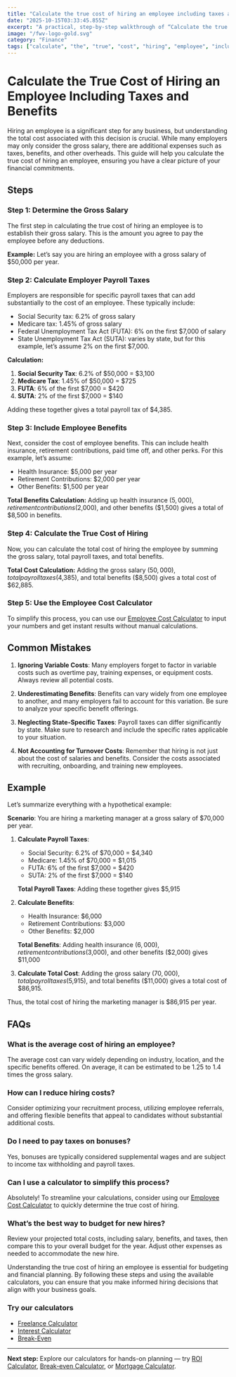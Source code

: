 ```yaml
---
title: "Calculate the true cost of hiring an employee including taxes and benefits — Complete Guide"
date: "2025-10-15T03:33:45.855Z"
excerpt: "A practical, step-by-step walkthrough of “Calculate the true cost of hiring an employee including taxes and benefits”."
image: "/fwv-logo-gold.svg"
category: "Finance"
tags: ["calculate", "the", "true", "cost", "hiring", "employee", "including", "taxes"]
---
```


# Calculate the True Cost of Hiring an Employee Including Taxes and Benefits

Hiring an employee is a significant step for any business, but understanding the total cost associated with this decision is crucial. While many employers may only consider the gross salary, there are additional expenses such as taxes, benefits, and other overheads. This guide will help you calculate the true cost of hiring an employee, ensuring you have a clear picture of your financial commitments. 

## Steps

### Step 1: Determine the Gross Salary

The first step in calculating the true cost of hiring an employee is to establish their gross salary. This is the amount you agree to pay the employee before any deductions.

**Example:**
Let’s say you are hiring an employee with a gross salary of $50,000 per year.

### Step 2: Calculate Employer Payroll Taxes

Employers are responsible for specific payroll taxes that can add substantially to the cost of an employee. These typically include:

- Social Security tax: 6.2% of gross salary
- Medicare tax: 1.45% of gross salary
- Federal Unemployment Tax Act (FUTA): 6% on the first $7,000 of salary
- State Unemployment Tax Act (SUTA): varies by state, but for this example, let’s assume 2% on the first $7,000.

**Calculation:**
1. **Social Security Tax**: 6.2% of $50,000 = $3,100
2. **Medicare Tax**: 1.45% of $50,000 = $725
3. **FUTA**: 6% of the first $7,000 = $420
4. **SUTA**: 2% of the first $7,000 = $140

Adding these together gives a total payroll tax of $4,385.

### Step 3: Include Employee Benefits

Next, consider the cost of employee benefits. This can include health insurance, retirement contributions, paid time off, and other perks. For this example, let’s assume:

- Health Insurance: $5,000 per year
- Retirement Contributions: $2,000 per year
- Other Benefits: $1,500 per year

**Total Benefits Calculation:**
Adding up health insurance ($5,000), retirement contributions ($2,000), and other benefits ($1,500) gives a total of $8,500 in benefits.

### Step 4: Calculate the True Cost of Hiring

Now, you can calculate the total cost of hiring the employee by summing the gross salary, total payroll taxes, and total benefits.

**Total Cost Calculation:**
Adding the gross salary ($50,000), total payroll taxes ($4,385), and total benefits ($8,500) gives a total cost of $62,885.

### Step 5: Use the Employee Cost Calculator

To simplify this process, you can use our [Employee Cost Calculator](/calculators) to input your numbers and get instant results without manual calculations.

## Common Mistakes

1. **Ignoring Variable Costs**: Many employers forget to factor in variable costs such as overtime pay, training expenses, or equipment costs. Always review all potential costs.

2. **Underestimating Benefits**: Benefits can vary widely from one employee to another, and many employers fail to account for this variation. Be sure to analyze your specific benefit offerings.

3. **Neglecting State-Specific Taxes**: Payroll taxes can differ significantly by state. Make sure to research and include the specific rates applicable to your situation.

4. **Not Accounting for Turnover Costs**: Remember that hiring is not just about the cost of salaries and benefits. Consider the costs associated with recruiting, onboarding, and training new employees.

## Example

Let’s summarize everything with a hypothetical example:

**Scenario**: You are hiring a marketing manager at a gross salary of $70,000 per year.

1. **Calculate Payroll Taxes**:
   - Social Security: 6.2% of $70,000 = $4,340
   - Medicare: 1.45% of $70,000 = $1,015
   - FUTA: 6% of the first $7,000 = $420
   - SUTA: 2% of the first $7,000 = $140

   **Total Payroll Taxes**: Adding these together gives $5,915

2. **Calculate Benefits**:
   - Health Insurance: $6,000
   - Retirement Contributions: $3,000
   - Other Benefits: $2,000

   **Total Benefits**: Adding health insurance ($6,000), retirement contributions ($3,000), and other benefits ($2,000) gives $11,000

3. **Calculate Total Cost**:
Adding the gross salary ($70,000), total payroll taxes ($5,915), and total benefits ($11,000) gives a total cost of $86,915.

Thus, the total cost of hiring the marketing manager is $86,915 per year.

## FAQs

### What is the average cost of hiring an employee?
The average cost can vary widely depending on industry, location, and the specific benefits offered. On average, it can be estimated to be 1.25 to 1.4 times the gross salary.

### How can I reduce hiring costs?
Consider optimizing your recruitment process, utilizing employee referrals, and offering flexible benefits that appeal to candidates without substantial additional costs.

### Do I need to pay taxes on bonuses?
Yes, bonuses are typically considered supplemental wages and are subject to income tax withholding and payroll taxes.

### Can I use a calculator to simplify this process?
Absolutely! To streamline your calculations, consider using our [Employee Cost Calculator](/calculators) to quickly determine the true cost of hiring.

### What’s the best way to budget for new hires?
Review your projected total costs, including salary, benefits, and taxes, then compare this to your overall budget for the year. Adjust other expenses as needed to accommodate the new hire.

Understanding the true cost of hiring an employee is essential for budgeting and financial planning. By following these steps and using the available calculators, you can ensure that you make informed hiring decisions that align with your business goals.



### Try our calculators
- [Freelance Calculator](/calculators)
- [Interest Calculator](/calculators)
- [Break-Even](/calculators)


---
**Next step:** Explore our calculators for hands-on planning — try [ROI Calculator](/calculators), [Break-even Calculator](/calculators), or [Mortgage Calculator](/calculators).


<script type="application/ld+json">
{
  "@context": "https://schema.org",
  "@type": "Article",
  "headline": "Calculate the true cost of hiring an employee including taxes and benefits — Complete Guide",
  "description": "A practical, step-by-step walkthrough of “Calculate the true cost of hiring an employee including taxes and benefits”.",
  "author": {
    "@type": "Organization",
    "name": "Foster Wealth Ventures"
  },
  "datePublished": "2025-10-15T03:33:05.279Z",
  "image": "/fwv-logo-gold.svg"
}
</script>


<script type="application/ld+json">
{ "@context":"https://schema.org", "@type":"FAQPage", "mainEntity": [] }
</script>
